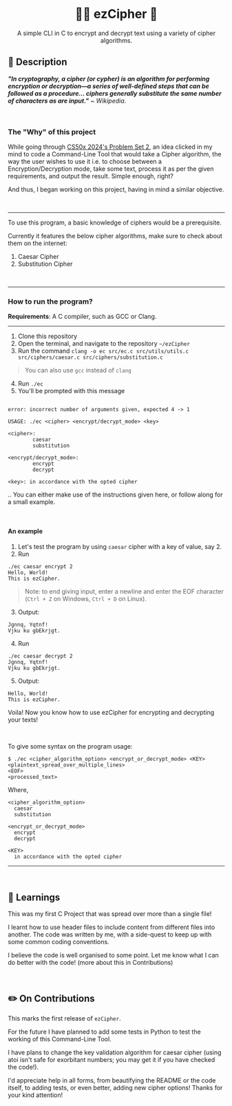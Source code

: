 <h1 align="center"> 👨‍💻 ezCipher 👾  </h1>
<p align="center"> A simple CLI in C to encrypt and decrypt text using a variety of cipher algorithms. </p>


## 📜 Description 
__*"In cryptography, a cipher (or cypher) is an algorithm for performing encryption or decryption—a series of well-defined steps that can be followed as a procedure... 
ciphers generally substitute the same number of characters as are input."*__ ~ _Wikipedia_.

<br>

### The "Why" of this project
While going through [CS50x 2024's Problem Set 2](https://cs50.harvard.edu/x/2024/psets/2/), an idea clicked in my mind to code a Command-Line Tool that would take a Cipher algorithm, the way the user wishes to use it i.e. to choose between a Encryption/Decryption mode, take some text, process it as per the given requirements, and output the result. Simple enough, right?

And thus, I began working on this project, having in mind a similar objective.

<br>
<hr>
To use this program, a basic knowledge of ciphers would be a prerequisite.

Currently it features the below cipher algorithms, make sure to check about them on the internet:
  1. Caesar Cipher
  2. Substitution Cipher

<br>
<hr>

### How to run the program?
__Requirements__: A C compiler, such as GCC or Clang.
<hr>

1. Clone this repository
2. Open the terminal, and navigate to the repository `~/ezCipher`
3. Run the command `clang -o ec src/ec.c src/utils/utils.c src/ciphers/caesar.c src/ciphers/substitution.c`
> You can also use `gcc` instead of `clang`
4. Run `./ec`
5. You'll be prompted with this message
```

error: incorrect number of arguments given, expected 4 -> 1

USAGE: ./ec <cipher> <encrypt/decrypt_mode> <key>

<cipher>:
        caesar
        substitution

<encrypt/decrypt_mode>:
        encrypt
        decrypt

<key>: in accordance with the opted cipher

```
.. You can either make use of the instructions given here, or follow along for a small example.

<br>

#### An example
1. Let's test the program by using `caesar` cipher with a key of value, say 2.
2. Run
```
./ec caesar encrypt 2
Hello, World!
This is ezCipher.
```
> Note: to end giving input, enter a newline and enter the EOF character (`Ctrl + Z` on Windows, `Ctrl + D` on Linux).
3. Output:
```
Jgnnq, Yqtnf!
Vjku ku gbEkrjgt.
```
4. Run
```
./ec caesar decrypt 2
Jgnnq, Yqtnf!
Vjku ku gbEkrjgt.
```
5. Output:
```
Hello, World!
This is ezCipher.
```

Voila! Now you know how to use ezCipher for encrypting and decrypting your texts!

<br>

To give some syntax on the program usage:

```
$ ./ec <cipher_algorithm_option> <encrypt_or_decrypt_mode> <KEY> 
<plaintext_spread_over_multiple_lines>
<EOF>
<processed_text>
```

Where,
```
<cipher_algorithm_option>
  caesar
  substitution

<encrypt_or_decrypt_mode>
  encrypt
  decrypt
  
<KEY>
  in accordance with the opted cipher
```

<hr>
<br>

## 🎯 Learnings
This was my first C Project that was spread over more than a single file! 

I learnt how to use header files to include content from different files into another. The code was written by me, with a side-quest to keep up with some common coding conventions.

I believe the code is well organised to some point. Let me know what I can do better with the code! (more about this in Contributions)

<br>

## ✏️ On Contributions
This marks the first release of `ezCipher`. 

For the future I have planned to add some tests in Python to test the working of this Command-Line Tool. 

I have plans to change the key validation algorithm for caesar cipher (using atoi isn't safe for exorbitant numbers; you may get it if you have checked the code!).

I'd appreciate help in all forms, from beautifying the README or the code itself, to adding tests, or even better, adding new cipher options!
Thanks for your kind attention!
